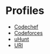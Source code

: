 # Profiles
* [Codechef](https://www.codechef.com/users/gustavogardusi)
* [Codeforces](https://codeforces.com/profile/gustavo.gardusi)
* [uHunt](https://uhunt.onlinejudge.org/id/757693)
* [URI](https://www.urionlinejudge.com.br/judge/en/profile/20714)